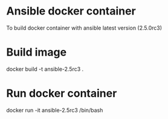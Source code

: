 Ansible docker container
========================

To build docker container with ansible latest version (2.5.0rc3)

Build image
===========

docker build -t ansible-2.5rc3 .

Run docker container
====================

docker run -it ansible-2.5rc3 /bin/bash
